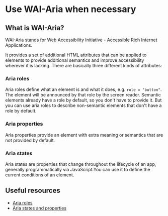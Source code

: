 # Use WAI-Aria when necessary

## What is WAI-Aria?

WAI-Aria stands for Web Accessibility Initiative - Accessible Rich Internet Applications.

It provides a set of additional HTML attributes that can be applied to elements to provide additional semantics and improve accessibility wherever it is lacking. There are basically three different kinds of attributes:

### Aria roles

Aria roles define what an element is and what it does, e.g. `role = "button"`. The element will be announced by that role by the screen reader.
Semantic elements already have a role by default, so you don't have to provide it. But you can use aria roles to describe non-semantic elements that don't have a role by default.

### Aria properties

Aria properties provide an element with extra meaning or semantics that are not provided by default. 

### Aria states

Aria states are properties that change throughout the lifecycle of an app, generally programmatically via JavaScript.You can use it to define the current conditions of an element.

## Useful resources

- [Aria roles](https://developer.mozilla.org/en-US/docs/Web/Accessibility/ARIA/Roles)
- [Aria states and properties](https://developer.mozilla.org/en-US/docs/Web/Accessibility/ARIA/Attributes)